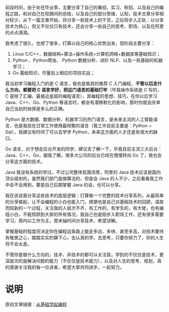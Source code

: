 前段时间，由于处在毕业季，主要分享了自己的春招、实习、秋招、以及自己的编程之路，和对自己在校期间的总结，以及自己的部分思维、认知，技术文章分享相对较少，从下一篇文章开始，将分享一些技术上的干货，之后将步入正轨：以分享技术为核心，但又不仅仅只有技术，还会分享一些自己的思考、职场、以及在阿里的点点滴滴。

我考虑了很久，也想了很多，打算以自己的核心优势出发，现阶段主要分享：

1. Linux C/C++，数据结构+算法+操作系统+计算机网络+数据库等基础知识；
2. Python 、Python爬虫、 Python 数据分析、进阶 NLP、以及一些基础的机器学习；
3. Go 基础知识，尽量加上相应的项目实战；

我当初学习编程入门的是 C 语言，我也是极其的推荐 C 入门编程，**不管以后走什么方向，都要把 C 语言学好，把这门语言的基础打牢**（毕竟操作系统是 C 写的，C 是除了汇编，最接近底层的编程语言），其编程的思想、技巧，在你以后学习 Java、C++、Go、Python 等语言时，都会有潜移默化的影响，那时你就会庆幸自己当初的抉择是多么的正确。

Python 是大数据、数据分析、机器学习的热门语言，是未来主流的人工智能语言，也是我现在日常工作使用最频繁的语言（我工作目前主要是：Python + Sql），我建议有时间了可以去学学 Python，未来这方面的人才还是有很大的缺口。

Go 语言，对于想走后台开发的同学，建议去了解一下，毕竟目前主流三大后台：Java、C++、Go，据我了解，很多大公司的后台已经在慢慢转向 Go 了，我也会分享这方面的技术。

Java 我没有系统的学过，不过公司整体氛围浓厚，阿里的 Java 技术应该是国内顶尖级别的，虽然我们部门是做算法的，但是会 Java 的人不少，之后看看我工作中会不会用到，要是自己后期掌握 Java 的话，也可以分享。

我在说说我分享这些技术的底层逻辑：打算做一个完整的技术分享系列，从最简单的分享做起，让不会编程的小白也能入门，顺便也是自己对基础技术的回顾，温故而知新的一个过程，关注我的人层次不齐，有工作的，有学生的，有大佬，也有编程小白，不能照顾到大家的所有情况，我自己也是刚步入职场工作，还有很多需要学习，周内以工作为主，周末抽时间分享技术，希望谅解。

掌握基础的程度将决定你在编程这条路上能走多远、多快、甚至多高，对技术要持有敬畏之心，踏踏实实的静下心，去认真的学，去思考，只要你努力了，你的人生将不会太差。

不管你是做什么方向的，技术、非技术的都可以关注我，学到的不仅仅是技术，更深层次的是解决问题的能力（不仅仅是技术能力），以及对人生的思考、规划，真的感谢关注我的每一位读者，希望大家共同进步，一起努力。

# 说明

原创文章链接：[从基础学起编程](https://mp.weixin.qq.com/s?__biz=MzU4MjQ3NzEyNA==&mid=2247483789&idx=1&sn=482e2c1bdbfdeb020e353bd77d614faf&chksm=fdb6f5a6cac17cb06a16dfc030c22614a4e10a056a8fd54b14fca76ddecb53b1a75c41da9db7&token=196410014&lang=zh_CN#rd)
